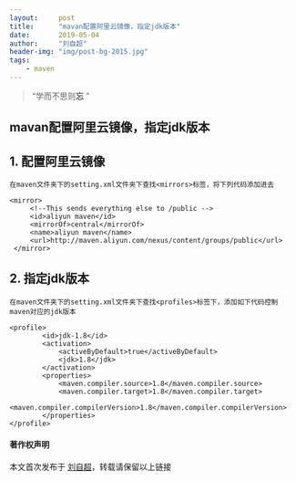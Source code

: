 ```yaml
---
layout:     post
title:      "mavan配置阿里云镜像，指定jdk版本"
date:       2019-05-04
author:     "刘自超"
header-img: "img/post-bg-2015.jpg"
tags:
    - maven
---
```


> “学而不思则**忘** ”



## mavan配置阿里云镜像，指定jdk版本
## 1. 配置阿里云镜像

```
在maven文件夹下的setting.xml文件夹下查找<mirrors>标签，将下列代码添加进去
```

```
<mirror>
     <!--This sends everything else to /public -->
     <id>aliyun maven</id>
     <mirrorOf>central</mirrorOf>
     <name>aliyun maven</name>
     <url>http://maven.aliyun.com/nexus/content/groups/public</url>
 </mirror>
```

## 2. 指定jdk版本

```
在maven文件夹下的setting.xml文件夹下查找<profiles>标签下，添加如下代码控制maven对应的jdk版本
```

```
<profile>   
        <id>jdk-1.8</id>   
        <activation>   
            <activeByDefault>true</activeByDefault>   
            <jdk>1.8</jdk>   
        </activation>   
        <properties>   
            <maven.compiler.source>1.8</maven.compiler.source>   
            <maven.compiler.target>1.8</maven.compiler.target>   
            <maven.compiler.compilerVersion>1.8</maven.compiler.compilerVersion>   
        </properties>   
</profile>
```

#### 著作权声明

本文首次发布于 [刘自超](https://bigdatajava.github.io/blogspot/)，转载请保留以上链接         
